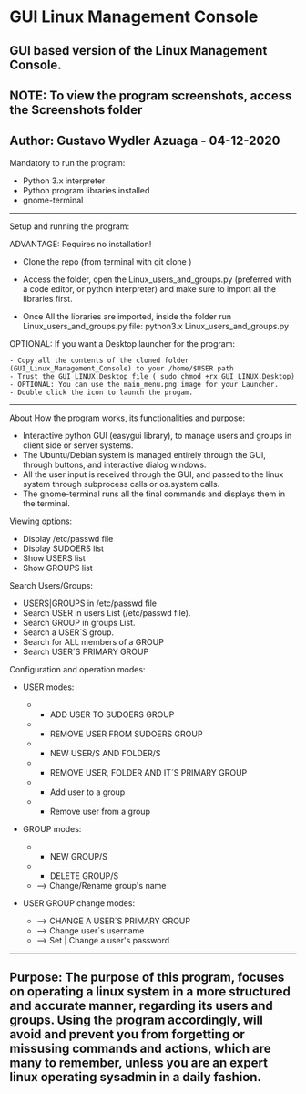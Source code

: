# GUI Linux Management Console
GUI based version of the Linux Management Console.
-----------------------------------------------------------------------------------------------------------------------

NOTE: To view the program screenshots, access the Screenshots folder
-----------------------------------------------------------------------------------------------------------------------

Author: Gustavo Wydler Azuaga - 04-12-2020
-----------------------------------------------------------------------------------------------------------------------

Mandatory to run the program:

  - Python 3.x interpreter
  - Python program libraries installed
  - gnome-terminal 
-----------------------------------------------------------------------------------------------------------------------
Setup and running the program:

ADVANTAGE: Requires no installation!

  - Clone the repo (from terminal with git clone )

  - Access the folder, open the  Linux_users_and_groups.py (preferred with a code editor, or python interpreter) and make         sure to import all the libraries first.

  - Once All the libraries are imported, inside the folder run Linux_users_and_groups.py file: python3.x                Linux_users_and_groups.py

OPTIONAL: If you want a Desktop launcher for the program:

    - Copy all the contents of the cloned folder (GUI_Linux_Management_Console) to your /home/$USER path
    - Trust the GUI_LINUX.Desktop file ( sudo chmod +rx GUI_LINUX.Desktop)
    - OPTIONAL: You can use the main_menu.png image for your Launcher.
    - Double click the icon to launch the progam.

-----------------------------------------------------------------------------------------------------------------------

About How the program works, its functionalities and purpose:

* Interactive python GUI (easygui library), to manage users and groups in client side or server systems.
* The Ubuntu/Debian system is managed entirely through the GUI, through buttons, and interactive dialog windows.
* All the user input is received through the GUI, and passed to the linux system through subprocess calls or os.system calls.
* The gnome-terminal runs all the final commands and displays them in the terminal. 

Viewing options: 

  * Display /etc/passwd file
  * Display SUDOERS list
  * Show USERS list
  * Show GROUPS list
  
Search Users/Groups:

 * USERS|GROUPS in /etc/passwd file
 * Search USER in users List (/etc/passwd file).
 * Search GROUP in groups List.
 * Search a USER´S group.
 * Search for ALL members of a GROUP
 * Search USER´S PRIMARY GROUP
 
Configuration and operation modes:

 * USER modes:
 
    * + ADD USER TO SUDOERS GROUP
    * - REMOVE USER FROM SUDOERS GROUP
    * + NEW USER/S AND FOLDER/S
    * - REMOVE USER, FOLDER AND IT´S PRIMARY GROUP
    * + Add user to a group
    * - Remove user from a group
    
 * GROUP modes:
 
    * + NEW GROUP/S
    * - DELETE GROUP/S
    * --> Change/Rename group's name
    
 * USER GROUP change modes:
 
    * --> CHANGE A USER´S PRIMARY GROUP
    * --> Change user´s username
    * --> Set | Change a user's password
 
 -----------------------------------------------------------------------------------------------------------------------

Purpose: The purpose of this program, focuses on operating a linux system in a more structured and accurate manner, regarding its users and groups. Using the program accordingly, will avoid and prevent you from forgetting or missusing commands and actions, which are many to remember, unless you are an expert linux operating sysadmin in a daily fashion.
-----------------------------------------------------------------------------------------------------------------------


